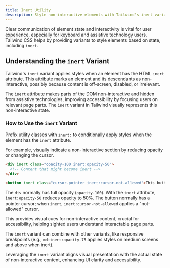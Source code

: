 ```yaml
---
title: Inert Utility
description: Style non-interactive elements with Tailwind's inert variant for accessibility and visual communication.
---
```


Clear communication of element state and interactivity is vital for user experience, especially for keyboard and assistive technology users. Tailwind CSS helps by providing variants to style elements based on state, including `inert`.

## Understanding the `inert` Variant

Tailwind's `inert` variant applies styles when an element has the HTML `inert` attribute. This attribute marks an element and its descendants as non-interactive, possibly because content is off-screen, disabled, or irrelevant.

The `inert` attribute makes parts of the DOM non-interactive and hidden from assistive technologies, improving accessibility by focusing users on relevant page parts. The `inert` variant in Tailwind visually represents this non-interactive state.

### How to Use the `inert` Variant

Prefix utility classes with `inert:` to conditionally apply styles when the element has the `inert` attribute.

For example, visually indicate a non-interactive section by reducing opacity or changing the cursor.

```html tailwind
<div inert class="opacity-100 inert:opacity-50">
  <!-- Content that might become inert -->
</div>

<button inert class="cursor-pointer inert:cursor-not-allowed">This button might be inert</button>
```

The `div` normally has full opacity (`opacity-100`). With the `inert` attribute, `inert:opacity-50` reduces opacity to 50%. The button normally has a pointer cursor; when `inert`, `inert:cursor-not-allowed` applies a "not-allowed" cursor.

This provides visual cues for non-interactive content, crucial for accessibility, helping sighted users understand interactable page parts.

The `inert` variant can combine with other variants, like responsive breakpoints (e.g., `md:inert:opacity-75` applies styles on medium screens and above when inert).

Leveraging the `inert` variant aligns visual presentation with the actual state of non-interactive content, enhancing UI clarity and accessibility.
